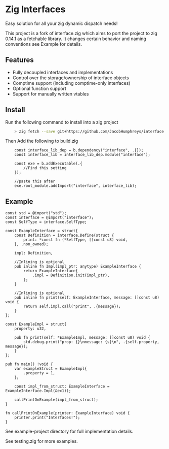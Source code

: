 # Zig Interfaces
Easy solution for all your zig dynamic dispatch needs!

This project is a fork of interface.zig which aims to port the project to zig 0.14.1
as a fetchable library. It changes certain behavior and naming conventions see Example 
for details.

## Features
- Fully decoupled interfaces and implementations
- Control over the storage/ownership of interface objects
- Comptime support (including comptime-only interfaces)
- Optional function support
- Support for manually written vtables

## Install
Run the following command to install into a zig project

```bash 
    > zig fetch --save git+https://github.com/JacobHumphreys/interface.zig.git
```

Then Add the following to build.zig

```zig
    const interface_lib_dep = b.dependency("interface", .{});
    const interface_lib = interface_lib_dep.module("interface");

    const exe = b.addExecutable(.{
        //Find this setting
    });

    //paste this after
    exe.root_module.addImport("interface", interface_lib);
```

## Example

```zig
const std = @import("std");
const interface = @import("interface");
const SelfType = interface.SelfType;

const ExampleInterface = struct{
    const Definition = interface.Define(struct {
        print: *const fn (*SelfType, []const u8) void,
    }, .non_owned);

    impl: Definition,

    //Inlining is optional
    pub inline fn Impl(impl_ptr: anytype) ExampleInterface {
        return ExampleInterface{
            .impl = Definition.init(impl_ptr),
        };
    }

    //Inlining is optional
    pub inline fn print(self: ExampleInterface, message: []const u8) void {
        return self.impl.call("print", .{message});
    }
};

const ExampleImpl = struct{
    property: u32,

    pub fn print(self: *ExampleImpl, message: []const u8) void {
        std.debug.print("prop: {}\nmessage: {s}\n", .{self.property, message});
    }
};

pub fn main() !void {
    var exampleStruct = ExampleImpl{
        .property = 1,
    };

    const impl_from_struct: ExampleInterface = ExampleInterface.Impl(&ex1));

    callPrintOnExample(impl_from_struct);
}

fn callPrintOnExample(printer: ExampleInterface) void {
    printer.print("Interfaces!");
}
```
See example-project directory for full implementation details.

See testing.zig for more examples.
